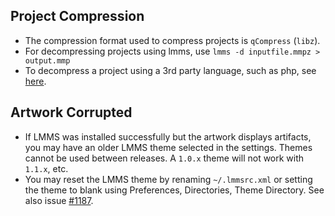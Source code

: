 ## Project Compression
* The compression format used to compress projects is `qCompress` (`libz`).
* For decompressing projects using lmms, use `lmms -d inputfile.mmpz > output.mmp`
* To decompress a project using a 3rd party language, such as php, see [here](https://gist.github.com/tresf/e5d4f1edb5a93b36f779359eb44b008a).

## Artwork Corrupted
* If LMMS was installed successfully but the artwork displays artifacts, you may have an older LMMS theme selected in the settings. Themes cannot be used between releases.  A `1.0.x` theme will not work with `1.1.x`, etc.
* You may reset the LMMS theme by renaming `~/.lmmsrc.xml` or setting the theme to blank using Preferences, Directories, Theme Directory.  See also issue [#1187](../issues/1187).